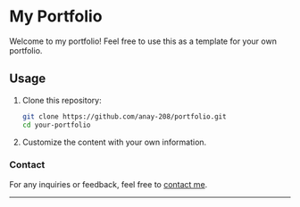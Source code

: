# My Portfolio

Welcome to my portfolio! Feel free to use this as a template for your own portfolio.

## Usage

1. Clone this repository:

    ```bash
    git clone https://github.com/anay-208/portfolio.git
    cd your-portfolio
    ```

2. Customize the content with your own information.

### Contact

For any inquiries or feedback, feel free to [contact me](mailto:admin@anayparaswani.me).

---

